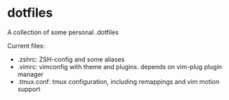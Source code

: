 # dotfiles
A collection of some personal .dotfiles

Current files:
- .zshrc: ZSH-config and some aliases
- .vimrc: vimconfig with theme and plugins. depends on vim-plug plugin manager
- .tmux.conf: tmux configuration, including remappings and vim motion support
